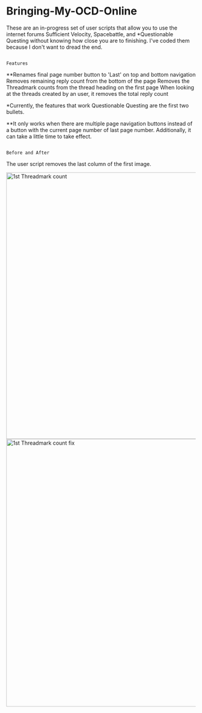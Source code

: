 # Bringing-My-OCD-Online
These are an in-progress set of user scripts that allow you to use the internet forums Sufficient Velocity, Spacebattle, and *Questionable Questing without knowing how close you are to finishing. I've coded them because I don't want to dread the end. 

                                                                                  Features

**Renames final page number button to 'Last' on top and bottom navigation
Removes remaining reply count from the bottom of the page
Removes the Threadmark counts from the thread heading on the first page
When looking at the threads created by an user, it removes the total reply count


*Currently, the features that work Questionable Questing are the first two bullets. 

**It only works when there are multiple page navigation buttons instead of a button with the current page number of last page number. Additionally, it can take a little time to take effect. 

                                                                                  Before and After

The user script removes the last column of the first image.

<img width="707" alt="1st Threadmark count" src="https://github.com/wkrouse/Bringing-My-OCD-Online/assets/70705663/7b40a6e0-7875-4f20-b759-20beee92c65b">
<img width="710" alt="1st Threadmark count fix" src="https://github.com/wkrouse/Bringing-My-OCD-Online/assets/70705663/d6998a0c-77a7-47f5-93bb-e3c63a74e6a7">
